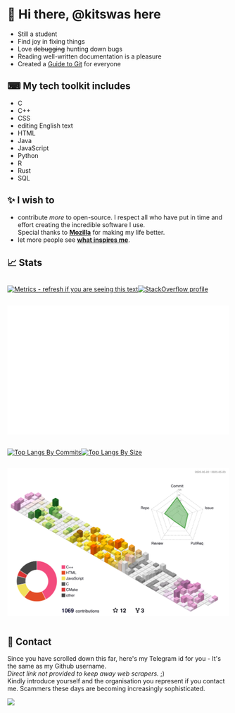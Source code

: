 # 👋 Hi there, @kitswas here

- Still a student
- Find joy in fixing things
- Love ~~debugging~~ hunting down bugs
- Reading well-written documentation is a pleasure
- Created a [Guide to Git](https://kitswas.github.io/git-for-all/) for everyone

## ⌨ My tech toolkit includes

- C
- C++
- CSS
- editing English text
- HTML
- Java
- JavaScript
- Python
- R
- Rust
- SQL

## ✨ I wish to

- contribute _more_ to open-source. I respect all who have put in time and effort creating the incredible software I use.  
Special thanks to [**Mozilla**](https://www.mozilla.org/en-GB/) for making my life better.  
- let more people see [**what inspires me**](https://github.com/kitswas/what-inspires-me/blob/master/topics.md).

## 📈 Stats

<div style="display: flex; flex-wrap: wrap;" align="center">

[![Metrics - refresh if you are seeing this text](https://metrics.lecoq.io/kitswas?template=classic&base.indepth=true&repositories.forks=true&notable=1&achievements=1&stackoverflow=1&base=header%2C%20activity%2C%20community%2C%20repositories%2C%20metadata&base.indepth=true&base.hireable=false&base.skip=false&achievements=false&achievements.threshold=C&achievements.secrets=true&achievements.display=detailed&achievements.limit=0&notable=false&notable.from=organization&notable.repositories=false&notable.indepth=true&notable.types=commit&notable.self=false&stackoverflow=false&stackoverflow.user=8659747&stackoverflow.sections=answers-top%2C%20questions-top&stackoverflow.limit=2&stackoverflow.lines=4&stackoverflow.lines.snippet=2&config.timezone=Asia%2FKolkata&config.octicon=true)](https://metrics.lecoq.io/)

[![StackOverflow profile](https://stackoverflow-readme-profile.johannchopin.fr/profile/8659747?theme=default&website=true&location=true)](https://stackoverflow.com/users/8659747/kitswas)
  
[![My GitHub Stats](https://raw.githubusercontent.com/kitswas/github-stats/master/generated/overview.svg)](https://github.com/jstrieb/github-stats)

[![Top Langs By Commits](https://github-readme-stats-kitswas.vercel.app/api/top-langs/?username=kitswas&count_private=true&langs_count=10&layout=compact&size_weight=0&count_weight=1&custom_title=Most%20Used%20Languages%20By%20Commits)](https://github.com/anuraghazra/github-readme-stats)

[![Top Langs By Size](https://github-readme-stats-kitswas.vercel.app/api/top-langs/?username=kitswas&count_private=true&langs_count=10&layout=compact&size_weight=1&count_weight=0&custom_title=Most%20Used%20Languages%20By%20Size)](https://github.com/anuraghazra/github-readme-stats)

<!-- [![Trophies](https://github-profile-trophy.vercel.app/?username=kitswas)](https://github.com/ryo-ma/github-profile-trophy) -->

[![Contributions in 3D](/profile-3d-contrib/profile-season-animate.svg)](https://github.com/marketplace/actions/github-profile-3d-contrib)

</div>

<!---
kitswas/kitswas is a ✨ unique ✨ repository because its `README.md` (this file) appears on your GitHub profile.
You can click the Preview link to take a look at your changes.
--->

## 🤙 Contact

Since you have scrolled down this far, here's my Telegram id for you - It's the same as my Github username.  
_Direct link not provided to keep away web scrapers._ ;)  
Kindly introduce yourself and the organisation you represent if you contact me. Scammers these days are becoming increasingly sophisticated.

![](https://hit.yhype.me/github/profile?user_id=90329875)
